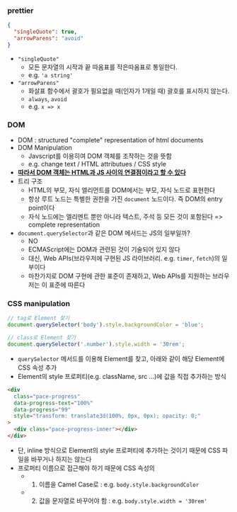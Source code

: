 ### prettier

```json
{
  "singleQuote": true,
  "arrowParens": "avoid"
}
```

- `"singleQuote"`
  - 모든 문자열의 시작과 끝 따옴표를 작은따옴표로 통일한다.
  - e.g. `'a string'`
- `"arrowParens"`
  - 화살표 함수에서 괄호가 필요없을 때(인자가 1개일 때) 괄호를 표시하지 않는다.
  - `always`, `avoid`
  - e.g. `x => x`

### DOM

- DOM : structured "complete" representation of html documents
- DOM Manipulation
  - Javscript를 이용히여 DOM 객체를 조작하는 것을 뜻함
  - e.g. change text / HTML attributues / CSS style
- <U>**따라서 DOM 객체는 HTML과 JS 사이의 연결점이라고 할 수 있다**</U>
- 트리 구조
  - HTML의 부모, 자식 엘리먼트를 DOM에서는 부모, 자식 노드로 표현한다
  - 항상 루트 노드는 특별한 권한을 가진 `document` 노드이다. 즉 DOM의 entry point이다
  - 자식 노드에는 엘리멘트 뿐만 아니라 텍스트, 주석 등 모든 것이 포함된다 => complete representation
- `document.querySelector`과 같은 DOM 메서드는 JS의 일부일까?
  - NO
  - ECMAScript에는 DOM과 관련된 것이 기술되어 있지 않다
  - 대신, Web APIs(브라우저에 구현된 JS 라이브러리. e.g. `timer`, `fetch`)의 일부이다
  - 마찬가지로 DOM 구현에 관한 표준이 존재하고, Web APIs를 지원하는 브라우저는 이 표준에 따른다

### CSS manipulation

```js
// tag로 Element 찾기
document.querySelector('body').style.backgroundColor = 'blue';

// class로 Element 찾기
document.querySelector('.number').style.width = '30rem';
```

- `querySelector` 메서드를 이용해 Element를 찾고, 아래와 같이 해당 Element에 CSS 속성 추가
- Element의 style 프로퍼티(e.g. className, src ...)에 값을 직접 추가하는 방식

```html
<div
  class="pace-progress"
  data-progress-text="100%"
  data-progress="99"
  style="transform: translate3d(100%, 0px, 0px); opacity: 0;"
>
  <div class="pace-progress-inner"></div>
</div>
```

- 단, inline 방식으로 Element의 style 프로퍼티에 추가하는 것이기 때문에 CSS 파일을 바꾸거나 하지는 않는다
- 프로퍼티 이름으로 접근해야 하기 때문에 CSS 속성의
  - 1. 이름을 Camel Case로 : e.g. `body.style.backgroundColor`
  - 2. 값을 문자열로 바꾸어야 함 : e.g. `body.style.width = '30rem'`
